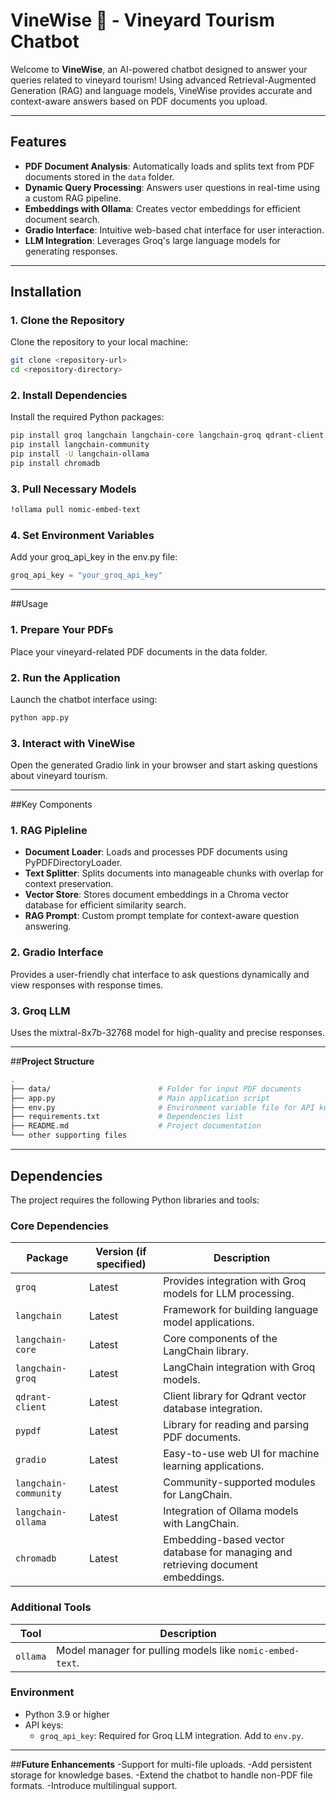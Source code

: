# VineWise 🍇 - Vineyard Tourism Chatbot

Welcome to **VineWise**, an AI-powered chatbot designed to answer your queries related to vineyard tourism! Using advanced Retrieval-Augmented Generation (RAG) and language models, VineWise provides accurate and context-aware answers based on PDF documents you upload.

---

## Features
- **PDF Document Analysis**: Automatically loads and splits text from PDF documents stored in the `data` folder.
- **Dynamic Query Processing**: Answers user questions in real-time using a custom RAG pipeline.
- **Embeddings with Ollama**: Creates vector embeddings for efficient document search.
- **Gradio Interface**: Intuitive web-based chat interface for user interaction.
- **LLM Integration**: Leverages Groq's large language models for generating responses.

---

## Installation

### 1. Clone the Repository
Clone the repository to your local machine:
```bash
git clone <repository-url>
cd <repository-directory>
```

### 2. Install Dependencies
Install the required Python packages:
```bash
pip install groq langchain langchain-core langchain-groq qdrant-client pypdf gradio
pip install langchain-community
pip install -U langchain-ollama
pip install chromadb
```

### 3. Pull Necessary Models
```bash
!ollama pull nomic-embed-text
```

### 4. Set Environment Variables
Add your groq_api_key in the env.py file:
```python
groq_api_key = "your_groq_api_key"
```
---

##Usage
### 1. Prepare Your PDFs
Place your vineyard-related PDF documents in the data folder.
### 2. Run the Application
Launch the chatbot interface using:
```bash
python app.py
```
### 3. Interact with VineWise
Open the generated Gradio link in your browser and start asking questions about vineyard tourism.

---

##Key Components
### **1. RAG Pipleline**
- **Document Loader**: Loads and processes PDF documents using PyPDFDirectoryLoader.
- **Text Splitter**: Splits documents into manageable chunks with overlap for context preservation.
- **Vector Store**: Stores document embeddings in a Chroma vector database for efficient similarity search.
- **RAG Prompt**: Custom prompt template for context-aware question answering.
### **2. Gradio Interface**
Provides a user-friendly chat interface to ask questions dynamically and view responses with response times.
### **3. Groq LLM**
Uses the mixtral-8x7b-32768 model for high-quality and precise responses.

---

##**Project Structure**
```bash
.
├── data/                        # Folder for input PDF documents
├── app.py                       # Main application script
├── env.py                       # Environment variable file for API keys
├── requirements.txt             # Dependencies list
├── README.md                    # Project documentation
└── other supporting files
```

---

## **Dependencies**

The project requires the following Python libraries and tools:

### Core Dependencies

| Package                         | Version (if specified)       | Description                                                              |
|---------------------------------|------------------------------|--------------------------------------------------------------------------|
| `groq`                          | Latest                       | Provides integration with Groq models for LLM processing.                |
| `langchain`                     | Latest                       | Framework for building language model applications.                      |
| `langchain-core`                | Latest                       | Core components of the LangChain library.                                |
| `langchain-groq`                | Latest                       | LangChain integration with Groq models.                                  |
| `qdrant-client`                 | Latest                       | Client library for Qdrant vector database integration.                   |
| `pypdf`                         | Latest                       | Library for reading and parsing PDF documents.                           |
| `gradio`                        | Latest                       | Easy-to-use web UI for machine learning applications.                    |
| `langchain-community`           | Latest                       | Community-supported modules for LangChain.                               |
| `langchain-ollama`              | Latest                       | Integration of Ollama models with LangChain.                             |
| `chromadb`                      | Latest                       | Embedding-based vector database for managing and retrieving document embeddings. |

### Additional Tools

| Tool                            | Description                                                      |
|---------------------------------|------------------------------------------------------------------|
| `ollama`                        | Model manager for pulling models like `nomic-embed-text`.        |

### Environment
- Python 3.9 or higher
- API keys:
  - `groq_api_key`: Required for Groq LLM integration. Add to `env.py`.

---

##**Future Enhancements**
-Support for multi-file uploads.
-Add persistent storage for knowledge bases.
-Extend the chatbot to handle non-PDF file formats.
-Introduce multilingual support.
